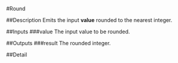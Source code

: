 #Round

##Description
Emits the input **value** rounded to the nearest integer.

##Inputs
###value
The input value to be rounded.

##Outputs
###result
The rounded integer.

##Detail

